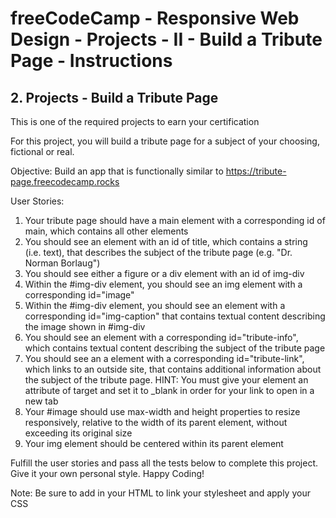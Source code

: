 # freeCodeCamp - Responsive Web Design - Projects - II - Build a Tribute Page - Instructions


## 2. Projects - Build a Tribute Page

This is one of the required projects to earn your certification

For this project, you will build a tribute page for a subject of your choosing, fictional or real.

Objective: Build an app that is functionally similar to https://tribute-page.freecodecamp.rocks

User Stories:

  1.  Your tribute page should have a main element with a corresponding id of main, which contains all other elements
  2.  You should see an element with an id of title, which contains a string (i.e. text), that describes the subject of the tribute page (e.g. "Dr. Norman Borlaug")
  3.  You should see either a figure or a div element with an id of img-div
  4.  Within the #img-div element, you should see an img element with a corresponding id="image"
  5.  Within the #img-div element, you should see an element with a corresponding id="img-caption" that contains textual content describing the image shown in #img-div
  6.  You should see an element with a corresponding id="tribute-info", which contains textual content describing the subject of the tribute page
  7.  You should see an a element with a corresponding id="tribute-link", which links to an outside site, that contains additional information about the subject of the tribute page. HINT: You must give your element an attribute of target and set it to _blank in order for your link to open in a new tab
  8.  Your #image should use max-width and height properties to resize responsively, relative to the width of its parent element, without exceeding its original size
  9.  Your img element should be centered within its parent element

Fulfill the user stories and pass all the tests below to complete this project. Give it your own personal style. Happy Coding!

Note: Be sure to add <link rel="stylesheet" href="styles.css"> in your HTML to link your stylesheet and apply your CSS
